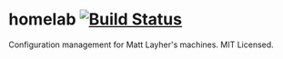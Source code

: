 # homelab [![Build Status](https://travis-ci.org/mdlayher/homelab.svg?branch=master)](https://travis-ci.org/mdlayher/homelab)

Configuration management for Matt Layher's machines. MIT Licensed.
